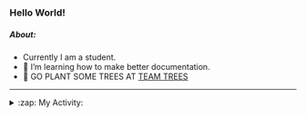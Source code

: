 ### Hello World!

##### About:
- Currently I am a student.
- 🌱 I’m learning how to make better documentation.
- 🌱 GO PLANT SOME TREES AT [TEAM TREES](https://teamtrees.org/)

---
<details>
  <summary>:zap: My Activity:</summary>
  
<!--START_SECTION:waka-->
![Code Time](http://img.shields.io/badge/Code%20Time-1%2C149%20hrs%2037%20mins-blue)

**I'm a Night 🦉** 

```text
🌞 Morning                1422 commits        ██░░░░░░░░░░░░░░░░░░░░░░░   09.20 % 
🌆 Daytime                5482 commits        █████████░░░░░░░░░░░░░░░░   35.48 % 
🌃 Evening                4435 commits        ███████░░░░░░░░░░░░░░░░░░   28.70 % 
🌙 Night                  4112 commits        ███████░░░░░░░░░░░░░░░░░░   26.61 % 
```
📅 **I'm Most Productive on Wednesday** 

```text
Monday                   2323 commits        ████░░░░░░░░░░░░░░░░░░░░░   15.03 % 
Tuesday                  2014 commits        ███░░░░░░░░░░░░░░░░░░░░░░   13.03 % 
Wednesday                3572 commits        ██████░░░░░░░░░░░░░░░░░░░   23.12 % 
Thursday                 1908 commits        ███░░░░░░░░░░░░░░░░░░░░░░   12.35 % 
Friday                   1513 commits        ██░░░░░░░░░░░░░░░░░░░░░░░   09.79 % 
Saturday                 1384 commits        ██░░░░░░░░░░░░░░░░░░░░░░░   08.96 % 
Sunday                   2737 commits        ████░░░░░░░░░░░░░░░░░░░░░   17.71 % 
```


📊 **This Week I Spent My Time On** 

```text
🔥 Editors: 
VS Code                  2 hrs 21 mins       █████████████████████████   100.00 % 

🐱‍💻 Projects: 
giveth-dapps-v2          2 hrs 6 mins        ██████████████████████░░░   89.83 % 
praise                   14 mins             ███░░░░░░░░░░░░░░░░░░░░░░   10.17 % 
```


 Last Updated on 10/07/2023 16:11:41 UTC
<!--END_SECTION:waka-->
</details>
